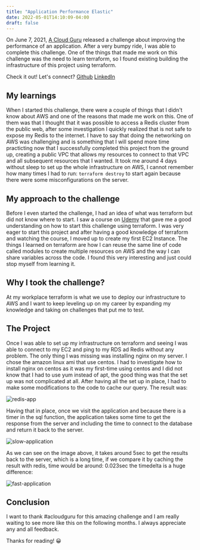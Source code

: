 ```yaml
---
title: "Application Performance Elastic"
date: 2022-05-01T14:10:09-04:00
draft: false
---
```


On June 7, 2021, [A Cloud Guru](https://acloudguru.com) released a challenge about improving the performance of an application. After a very bumpy ride, I was able to complete this challenge. One of the things that made me work on this challenge was the need to learn terraform, so I found existing building the infrastructure of this project using terraform.

Check it out! Let's connect?
[Github](https://github.com/JoseAngel1196/elastic-cache-challenge) 
[LinkedIn](https://www.linkedin.com/in/jose-hidalgo-rosa/) 

## My learnings

When I started this challenge, there were a couple of things that I didn't know about AWS and one of the reasons that made me work on this. One of them was that I thought that it was possible to access a Redis cluster from the public web, after some investigation I quickly realized that is not safe to expose my Redis to the internet. I have to say that doing the networking on AWS was challenging and is something that I will spend more time practicting now that I successfully completed this project from the ground up, creating a public VPC that allows my resources to connect to that VPC and all subsequent resources that I wanted. It took me around 4 days without sleep to set up the whole infrastructure on AWS, I cannot remember how many times I had to run: `terraform destroy` to start again because there were some misconfigurations on the server.

## My approach to the challenge

Before I even started the challenge, I had an idea of what was terraform but did not know where to start. I saw a course on [Udemy](https://www.udemy.com/course/terraform-certified/) that gave me a good understanding on how to start this challenge using terraform. I was very eager to start this project and after having a good knowledge of terraform and watching the course, I moved up to create my first EC2 Instance. The things I learned on terraform are how I can reuse the same line of code called modules to create multiple resources on AWS and the way I can share variables across the code. I found this very interesting and just could stop myself from learning it.

## Why I took the challenge?

At my workplace terraform is what we use to deploy our infrastructure to AWS and I want to keep leveling up on my career by expanding my knowledge and taking on challenges that put me to test.

## The Project

Once I was able to set up my infrastructure on terraform and seeing I was able to connect to my EC2 and ping to my RDS ad Redis without any problem. The only thing I was missing was installing nginx on my server. I chose the amazon linux ami that use centos. I had to investigate how to install nginx on centos as it was my first-time using centos and I did not know that I had to use yum instead of apt, the good thing was that the set up was not complicated at all. After having all the set up in place, I had to make some modifications to the code to cache our query. The result was:

![redis-app](https://dev-to-uploads.s3.amazonaws.com/uploads/articles/9c9s0nvfu88k50w3fzwf.png)
 
Having that in place, once we visit the application and because there is a timer in the sql function, the application takes some time to get the response from the server and including the time to connect to the database and return it back to the server. 

![slow-application](https://dev-to-uploads.s3.amazonaws.com/uploads/articles/9fxksh3m5kkyhja3z9gp.png)

As we can see on the image above, it takes around 5sec to get the results back to the server, which is a long time, if we compare it by caching the result with redis, time would be around: 0.023sec the timedelta is a huge difference:

![fast-application](https://dev-to-uploads.s3.amazonaws.com/uploads/articles/uvb21wxpx7sssed5mb6p.png)

## Conclusion

I want to thank #acloudguru for this amazing challenge and I am really waiting to see more like this on the following months. I always appreciate any and all feedback.

Thanks for reading! 😀